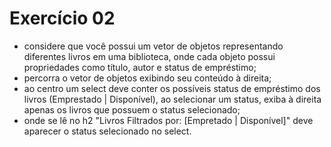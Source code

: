 # Exercício 02

- considere que você possui um vetor de objetos representando diferentes livros em uma biblioteca, onde cada objeto possui propriedades como título, autor e status de empréstimo;
- percorra o vetor de objetos exibindo seu conteúdo à direita;
- ao centro um select deve conter os possíveis status de empréstimo dos livros (Emprestado | Disponível), ao selecionar um status, exiba à direita apenas os livros que possuem o status selecionado;
- onde se lê no h2 "Livros Filtrados por: [Empretado | Disponível]" deve aparecer o status selecionado no select. 

